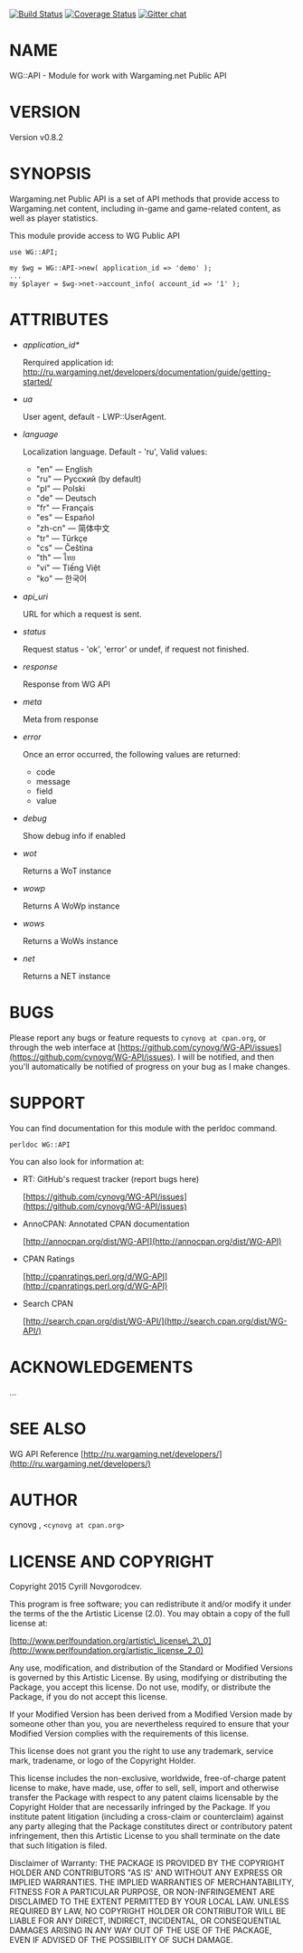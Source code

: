 [![Build Status](https://travis-ci.org/cynovg/WG-API.svg?branch=master)](https://travis-ci.org/cynovg/WG-API) [![Coverage Status](https://img.shields.io/coveralls/cynovg/WG-API/master.svg?style=flat)](https://coveralls.io/r/cynovg/WG-API?branch=master) [![Gitter chat](https://badges.gitter.im/cynovg/WG-API.png)](https://gitter.im/cynovg/WG-API)
# NAME

WG::API - Module for work with Wargaming.net Public API

# VERSION

Version v0.8.2

# SYNOPSIS

Wargaming.net Public API is a set of API methods that provide access to Wargaming.net content, including in-game and game-related content, as well as player statistics.

This module provide access to WG Public API

    use WG::API;

    my $wg = WG::API->new( application_id => 'demo' );
    ...
    my $player = $wg->net->account_info( account_id => '1' );

# ATTRIBUTES

- _application\_id\*_

    Rerquired application id: http://ru.wargaming.net/developers/documentation/guide/getting-started/

- _ua_

    User agent, default - LWP::UserAgent.

- _language_

    Localization language. Default - 'ru', Valid values:

    - "en" — English
    - "ru" — Русский (by default)
    - "pl" — Polski
    - "de" — Deutsch
    - "fr" — Français
    - "es" — Español
    - "zh-cn" — 简体中文
    - "tr" — Türkçe
    - "cs" — Čeština
    - "th" — ไทย
    - "vi" — Tiếng Việt
    - "ko" — 한국어

- _api\_uri_

    URL for which a request is sent.

- _status_

    Request status - 'ok', 'error' or undef, if request not finished.

- _response_

    Response from WG API

- _meta_

    Meta from response

- _error_

    Once an error occurred, the following values are returned:

    - code
    - message
    - field
    - value

- _debug_

    Show debug info if enabled

- _wot_

    Returns a WoT instance

- _wowp_

    Returns A WoWp instance

- _wows_

    Returns a WoWs instance

- _net_

    Returns a NET instance

# BUGS

Please report any bugs or feature requests to `cynovg at cpan.org`, or through the web interface at [https://github.com/cynovg/WG-API/issues](https://github.com/cynovg/WG-API/issues).  I will be notified, and then you'll automatically be notified of progress on your bug as I make changes.

# SUPPORT

You can find documentation for this module with the perldoc command.

    perldoc WG::API

You can also look for information at:

- RT: GitHub's request tracker (report bugs here)

    [https://github.com/cynovg/WG-API/issues](https://github.com/cynovg/WG-API/issues)

- AnnoCPAN: Annotated CPAN documentation

    [http://annocpan.org/dist/WG-API](http://annocpan.org/dist/WG-API)

- CPAN Ratings

    [http://cpanratings.perl.org/d/WG-API](http://cpanratings.perl.org/d/WG-API)

- Search CPAN

    [http://search.cpan.org/dist/WG-API/](http://search.cpan.org/dist/WG-API/)

# ACKNOWLEDGEMENTS

...

# SEE ALSO

WG API Reference [http://ru.wargaming.net/developers/](http://ru.wargaming.net/developers/)

# AUTHOR

cynovg , `<cynovg at cpan.org>`

# LICENSE AND COPYRIGHT

Copyright 2015 Cyrill Novgorodcev.

This program is free software; you can redistribute it and/or modify it
under the terms of the the Artistic License (2.0). You may obtain a
copy of the full license at:

[http://www.perlfoundation.org/artistic\_license\_2\_0](http://www.perlfoundation.org/artistic_license_2_0)

Any use, modification, and distribution of the Standard or Modified
Versions is governed by this Artistic License. By using, modifying or
distributing the Package, you accept this license. Do not use, modify,
or distribute the Package, if you do not accept this license.

If your Modified Version has been derived from a Modified Version made
by someone other than you, you are nevertheless required to ensure that
your Modified Version complies with the requirements of this license.

This license does not grant you the right to use any trademark, service
mark, tradename, or logo of the Copyright Holder.

This license includes the non-exclusive, worldwide, free-of-charge
patent license to make, have made, use, offer to sell, sell, import and
otherwise transfer the Package with respect to any patent claims
licensable by the Copyright Holder that are necessarily infringed by the
Package. If you institute patent litigation (including a cross-claim or
counterclaim) against any party alleging that the Package constitutes
direct or contributory patent infringement, then this Artistic License
to you shall terminate on the date that such litigation is filed.

Disclaimer of Warranty: THE PACKAGE IS PROVIDED BY THE COPYRIGHT HOLDER
AND CONTRIBUTORS "AS IS' AND WITHOUT ANY EXPRESS OR IMPLIED WARRANTIES.
THE IMPLIED WARRANTIES OF MERCHANTABILITY, FITNESS FOR A PARTICULAR
PURPOSE, OR NON-INFRINGEMENT ARE DISCLAIMED TO THE EXTENT PERMITTED BY
YOUR LOCAL LAW. UNLESS REQUIRED BY LAW, NO COPYRIGHT HOLDER OR
CONTRIBUTOR WILL BE LIABLE FOR ANY DIRECT, INDIRECT, INCIDENTAL, OR
CONSEQUENTIAL DAMAGES ARISING IN ANY WAY OUT OF THE USE OF THE PACKAGE,
EVEN IF ADVISED OF THE POSSIBILITY OF SUCH DAMAGE.
